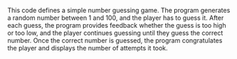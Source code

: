 This code defines a simple number guessing game. The program generates a random number between 1 and 100, and the player has to guess it. After each guess, the program provides feedback whether the guess is too high or too low, and the player continues guessing until they guess the correct number. Once the correct number is guessed, the program congratulates the player and displays the number of attempts it took.
